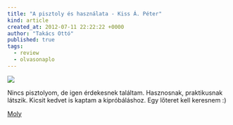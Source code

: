 ```yaml
---
title: "A pisztoly és használata - Kiss Á. Péter"
kind: article
created_at: 2012-07-11 22:22:22 +0000
author: "Takács Ottó"
published: true
tags: 
  - review
  - olvasonaplo
---
```

![](http://moly.hu/system/covers/normal/covers_108787.jpg?1291155496)

Nincs pisztolyom, de igen érdekesnek találtam. Hasznosnak, praktikusnak látszik. Kicsit kedvet is kaptam a kipróbáláshoz. Egy lőteret kell keresnem  :)


[Moly](http://moly.hu/konyvek/kiss-a-peter-a-pisztoly-es-hasznalata)

<div class='old-comments'></div>